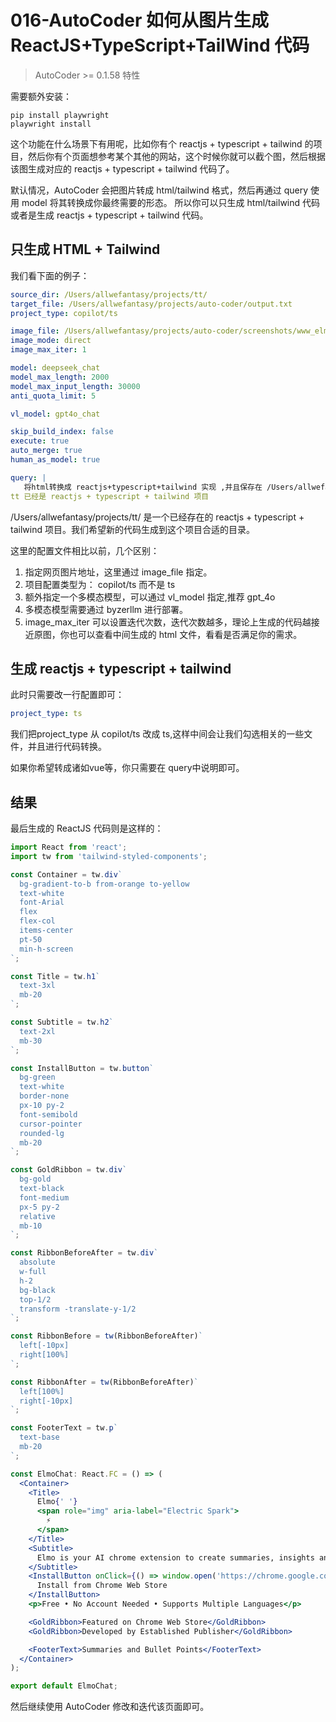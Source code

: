 # 016-AutoCoder 如何从图片生成ReactJS+TypeScript+TailWind 代码

> AutoCoder >= 0.1.58 特性

需要额外安装：

```shell
pip install playwright
playwright install
```

这个功能在什么场景下有用呢，比如你有个 reactjs + typescript + tailwind 的项目，然后你有个页面想参考某个其他的网站，这个时候你就可以截个图，然后根据该图生成对应的 reactjs + typescript + tailwind 代码了。

默认情况，AutoCoder 会把图片转成 html/tailwind 格式，然后再通过 query 使用 model 将其转换成你最终需要的形态。
所以你可以只生成 html/tailwind 代码 或者是生成 reactjs + typescript + tailwind 代码。

## 只生成 HTML + Tailwind

我们看下面的例子：

```yml
source_dir: /Users/allwefantasy/projects/tt/
target_file: /Users/allwefantasy/projects/auto-coder/output.txt 
project_type: copilot/ts

image_file: /Users/allwefantasy/projects/auto-coder/screenshots/www_elmo_chat.png
image_mode: direct
image_max_iter: 1

model: deepseek_chat
model_max_length: 2000
model_max_input_length: 30000
anti_quota_limit: 5

vl_model: gpt4o_chat

skip_build_index: false
execute: true
auto_merge: true
human_as_model: true

query: |   
   将html转换成 reactjs+typescript+tailwind 实现 ,并且保存在 /Users/allwefantasy/projects/tt/ 合适的目录下。
tt 已经是 reactjs + typescript + tailwind 项目
```

/Users/allwefantasy/projects/tt/ 是一个已经存在的 reactjs + typescript + tailwind 项目。我们希望新的代码生成到这个项目合适的目录。

这里的配置文件相比以前，几个区别：

1. 指定网页图片地址，这里通过 image_file 指定。
2. 项目配置类型为： copilot/ts 而不是 ts
3. 额外指定一个多模态模型，可以通过 vl_model 指定,推荐 gpt_4o
4. 多模态模型需要通过 byzerllm 进行部署。
5. image_max_iter 可以设置迭代次数，迭代次数越多，理论上生成的代码越接近原图，你也可以查看中间生成的 html 文件，看看是否满足你的需求。

## 生成 reactjs + typescript + tailwind

此时只需要改一行配置即可：

```yml
project_type: ts
```

我们把project_type 从 copilot/ts 改成 ts,这样中间会让我们勾选相关的一些文件，并且进行代码转换。

如果你希望转成诸如vue等，你只需要在 query中说明即可。

## 结果


最后生成的 ReactJS 代码则是这样的：

```jsx
import React from 'react';
import tw from 'tailwind-styled-components';

const Container = tw.div`
  bg-gradient-to-b from-orange to-yellow
  text-white
  font-Arial
  flex
  flex-col
  items-center
  pt-50
  min-h-screen
`;

const Title = tw.h1`
  text-3xl
  mb-20
`;

const Subtitle = tw.h2`
  text-2xl
  mb-30
`;

const InstallButton = tw.button`
  bg-green
  text-white
  border-none
  px-10 py-2
  font-semibold
  cursor-pointer
  rounded-lg
  mb-20
`;

const GoldRibbon = tw.div`
  bg-gold
  text-black
  font-medium
  px-5 py-2
  relative
  mb-10
`;

const RibbonBeforeAfter = tw.div`
  absolute
  w-full
  h-2
  bg-black
  top-1/2
  transform -translate-y-1/2
`;

const RibbonBefore = tw(RibbonBeforeAfter)`
  left[-10px]
  right[100%]
`;

const RibbonAfter = tw(RibbonBeforeAfter)`
  left[100%]
  right[-10px]
`;

const FooterText = tw.p`
  text-base
  mb-20
`;

const ElmoChat: React.FC = () => (
  <Container>
    <Title>
      Elmo{' '}
      <span role="img" aria-label="Electric Spark">
        ⚡
      </span>
    </Title>
    <Subtitle>
      Elmo is your AI chrome extension to create summaries, insights and extended knowledge.
    </Subtitle>
    <InstallButton onClick={() => window.open('https://chrome.google.com/webstore/detail/elmo/your-extension-id')}>
      Install from Chrome Web Store
    </InstallButton>
    <p>Free • No Account Needed • Supports Multiple Languages</p>

    <GoldRibbon>Featured on Chrome Web Store</GoldRibbon>
    <GoldRibbon>Developed by Established Publisher</GoldRibbon>

    <FooterText>Summaries and Bullet Points</FooterText>
  </Container>
);

export default ElmoChat;
```

然后继续使用 AutoCoder 修改和迭代该页面即可。
